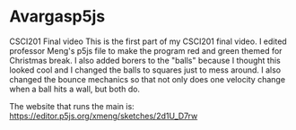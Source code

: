 # Avargasp5js
CSCI201 Final video
This is the first part of my CSCI201 final video. I edited professor Meng's p5js file to make the program red and green themed for Christmas break.
I also added borers to the "balls" because I thought this looked cool and I changed the balls to squares just to mess around. I also changed the bounce
mechanics so that not only does one velocity change when a ball hits a wall, but both do.

The website that runs the main is: https://editor.p5js.org/xmeng/sketches/2d1U_D7rw
